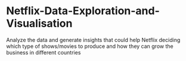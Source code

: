 # Netflix-Data-Exploration-and-Visualisation
Analyze the data and generate insights that could help Netflix deciding which type of shows/movies to produce and how they can grow the business in different countries
